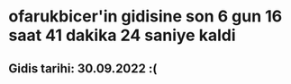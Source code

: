 # ofarukbicer'in gidisine son 6 gun 16 saat 41 dakika 24 saniye kaldi

## Gidis tarihi: 30.09.2022 :(